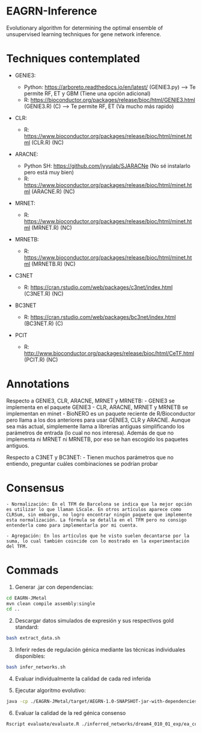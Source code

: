 # EAGRN-Inference
Evolutionary algorithm for determining the optimal ensemble of unsupervised learning techniques for gene network inference.

# Techniques contemplated 
- GENIE3:
    - Python: https://arboreto.readthedocs.io/en/latest/ (GENIE3.py) --> Te permite RF, ET y GBM (Tiene una opción adicional)
    - R: https://bioconductor.org/packages/release/bioc/html/GENIE3.html (GENIE3.R) (C) --> Te permite RF, ET (Va mucho más rapido)

- CLR: 
    - R: https://www.bioconductor.org/packages/release/bioc/html/minet.html (CLR.R) (NC)

- ARACNE: 
    - Python SH: https://github.com/jyyulab/SJARACNe (No sé instalarlo pero está muy bien)
    - R: https://www.bioconductor.org/packages/release/bioc/html/minet.html (ARACNE.R) (NC)

- MRNET:
    - R: https://www.bioconductor.org/packages/release/bioc/html/minet.html (MRNET.R) (NC)

- MRNETB:
    - R: https://www.bioconductor.org/packages/release/bioc/html/minet.html (MRNETB.R) (NC)

- C3NET
    - R: https://cran.rstudio.com/web/packages/c3net/index.html (C3NET.R) (NC)

- BC3NET 
    - R: https://cran.rstudio.com/web/packages/bc3net/index.html (BC3NET.R) (C)

- PCIT
    - R: http://www.bioconductor.org/packages/release/bioc/html/CeTF.html (PCIT.R) (NC)

# Annotations

Respecto a GENIE3, CLR, ARACNE, MRNET y MRNETB:
    - GENIE3 se implementa en el paquete GENIE3
    - CLR, ARACNE, MRNET y MRNETB se implementan en minet
    - BioNERO es un paquete reciente de R/Bioconductor pero llama a los dos anteriores para usar GENIE3, CLR y ARACNE. Aunque sea más actual, simplemente llama a librerías antiguas simplificando los parámetros de entrada (lo cual no nos interesa). Además de que no implementa ni MRNET ni MRNETB, por eso se han escogido los paquetes antiguos.

Respecto a C3NET y BC3NET:
    - Tienen muchos parámetros que no entiendo, preguntar cuáles combinaciones se podrían probar

# Consensus

    - Normalización: En el TFM de Barcelona se indica que la mejor opción es utilizar lo que llaman LScale. En otros artículos aparece como CLRSum, sin embargo, no logro encontrar ningún paquete que implemente esta normalización. La fórmula se detalla en el TFM pero no consigo entenderla como para implementarla por mi cuenta.

    - Agregación: En los artículos que he visto suelen decantarse por la suma, lo cual también coincide con lo mostrado en la experimentación del TFM.

# Commads

1. Generar .jar con dependencias:

```sh
cd EAGRN-JMetal
mvn clean compile assembly:single
cd ..
```

2. Descargar datos simulados de expresión y sus respectivos gold standard:

```sh
bash extract_data.sh
```

3. Inferir redes de regulación génica mediante las técnicas individuales disponibles:

```sh
bash infer_networks.sh
```

4. Evaluar individualmente la calidad de cada red inferida

5. Ejecutar algoritmo evolutivo:

```sh
java -cp ./EAGRN-JMetal/target/AEGRN-1.0-SNAPSHOT-jar-with-dependencies.jar eagrn.GRNRunner /mnt/volumen/adriansegura/TFM/EAGRN-Inference/inferred_networks/dream4_010_01_exp/ SBXCrossover PolynomialMutation GreedyRepair 100 10000 MinConfFreq 0.2
```

6. Evaluar la calidad de la red génica consenso

```sh
Rscript evaluate/evaluate.R ./inferred_networks/dream4_010_01_exp/ea_consensus/final_network.csv ./expression_data/DREAM4/GS/dream4_010_01_gs.csv
```